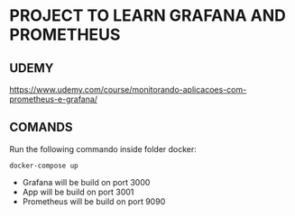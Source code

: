 # PROJECT TO LEARN GRAFANA AND PROMETHEUS

## UDEMY

https://www.udemy.com/course/monitorando-aplicacoes-com-prometheus-e-grafana/

## COMANDS
Run the following commando inside folder docker:

```
docker-compose up 
```

- Grafana will be build on port 3000
- App will be build on port 3001
- Prometheus will be build on port 9090
